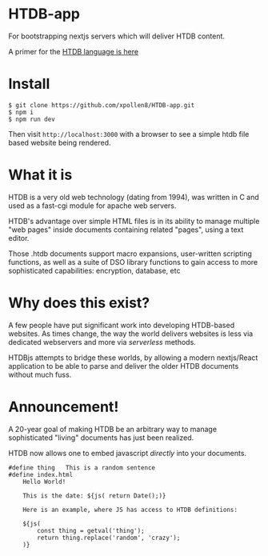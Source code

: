 # HTDB-app

For bootstrapping nextjs servers which will deliver HTDB content.

A primer for the [HTDB language is here](http://htdb.org/htdb/docs/scripting/syntax.html)

# Install

```
$ git clone https://github.com/xpollen8/HTDB-app.git
$ npm i
$ npm run dev
```

Then visit `http://localhost:3000` with a browser to see a simple htdb file based website being rendered.

# What it is

HTDB is a very old web technology (dating from 1994), was written in C
and used as a fast-cgi module for apache web servers.

HTDB's advantage over simple HTML files is in its ability to manage multiple "web pages" inside documents containing related "pages", using a text editor.

Those .htdb documents support macro expansions, user-written scripting functions,
as well as a suite of DSO library functions to gain access to more sophisticated
capabilities: encryption, database, etc

# Why does this exist?

A few people have put significant work into developing HTDB-based websites.
As times change, the way the world delivers websites is less via dedicated webservers and more
via _serverless_ methods.

HTDBjs attempts to bridge these worlds, by allowing a modern nextjs/React application
to be able to parse and deliver the older HTDB documents without much fuss.

# Announcement!

A 20-year goal of making HTDB be an arbitrary way to manage sophisticated "living"
documents has just been realized.

HTDB now allows one to embed javascript _directly_ into your documents.

```
#define	thing	This is a random sentence
#define	index.html
	Hello World!

	This is the date: ${js( return Date();)}

	Here is an example, where JS has access to HTDB definitions:

	${js(
		const thing = getval('thing');
		return thing.replace('random', 'crazy');
	)}
```
